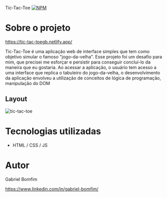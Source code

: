  Tic-Tac-Toe
[![NPM](https://img.shields.io/npm/l/react)](https://github.com/Gbxiis/-Tic-Tac-Toe/blob/main/LICENCE) 

# Sobre o projeto

https://tic-tac-toegb.netlify.app/

Tic-Tac-Toe é uma aplicação web de interface simples que tem como objetivo simular o famoso "jogo-da-velha". Esse projeto foi um desafio para mim,  que precisei me esforçar e persistir para conseguir concluí-lo da maneira que eu gostaria. Ao acessar a aplicação, o usuário tem acesso a uma interface que replica o tabuleiro do jogo-da-velha, o desenvolvimento da aplicação envolveu a utilização de conceitos de lógica de programação, manipulação do DOM

## Layout
![tic-tac-toe](https://user-images.githubusercontent.com/110855086/217649673-10e239da-1cf1-4318-90ad-71a3abe3733d.gif)








# Tecnologias utilizadas
- HTML / CSS / JS 

# Autor

Gabriel Bomfim

https://www.linkedin.com/in/gabriel-bomfim/
